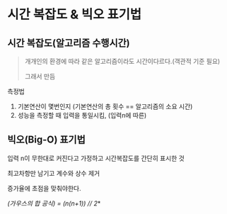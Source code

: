 # 시간 복잡도 & 빅오 표기법



## 시간 복잡도(알고리즘 수행시간)

>개개인의 환경에 따라 같은 알고리즘이라도 시간이다르다.(객관적 기준 필요)
>
>그래서 만듬

측정법

1. 기본연산이 몇번인지 (기본연산의 총 횟수 == 알고리즘의 소요 시간)
2. 성능을 측정할 때 입력을 통일시킴, (입력n에 따른)



##  빅오(Big-O) 표기법

입력 n이 무한대로 커진다고 가정하고 시간복잡도를 간단히 표시한 것

최고차항만 남기고 계수와 상수 제거

증가율에 초점을 맞춰야한다.

**(가우스의 합 공식) = (n*(n+1)) // 2**



